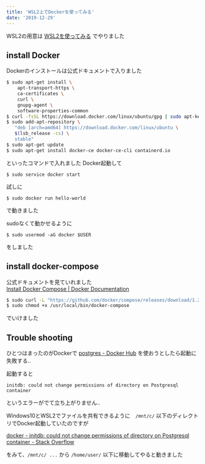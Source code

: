 ```yaml
---
title: 'WSL2上でDockerを使ってみる'
date: '2019-12-29'
---
```


WSL2の用意は [WSL2を使ってみる](https://blog.freks.jp/wsl2-tips) でやりました

## install Docker

Dockerのインストールは公式ドキュメントで入りました

```bash
$ sudo apt-get install \
    apt-transport-https \
    ca-certificates \
    curl \
    gnupg-agent \
    software-properties-common
$ curl -fsSL https://download.docker.com/linux/ubuntu/gpg | sudo apt-key add -
$ sudo add-apt-repository \
   "deb [arch=amd64] https://download.docker.com/linux/ubuntu \
   $(lsb_release -cs) \
   stable"
$ sudo apt-get update
$ sudo apt-get install docker-ce docker-ce-cli containerd.io
```

といったコマンドで入れました
Docker起動して  

```
$ sudo service docker start
```

試しに

```
$ sudo docker run hello-world
```

で動きました

sudoなくて動かせるように

```
$ sudo usermod -aG docker $USER
```

をしました

## install docker-compose

公式ドキュメントを見ていれました  
[Install Docker Compose \| Docker Documentation](https://docs.docker.com/compose/install/)

```bash
$ sudo curl -L "https://github.com/docker/compose/releases/download/1.25.0/docker-compose-$(uname -s)-$(uname -m)" -o /usr/local/bin/docker-compose
$ sudo chmod +x /usr/local/bin/docker-compose
```

でいけました

## Trouble shooting

ひとつはまったのがDockerで [postgres \- Docker Hub](https://hub.docker.com/_/postgres) を使おうとしたら起動に失敗する..

起動すると  

```
initdb: could not change permissions of directory on Postgresql container
```

というエラーがでて立ち上がりません..

Windows10とWSL2でファイルを共有できるように　`/mnt/c/` 以下のディレクトリでDocker起動していたのですが

[docker \- initdb: could not change permissions of directory on Postgresql container \- Stack Overflow](https://stackoverflow.com/questions/44878062/initdb-could-not-change-permissions-of-directory-on-postgresql-container)

をみて、`/mnt/c/ ...` から `/home/user/` 以下に移動してやると動きました

